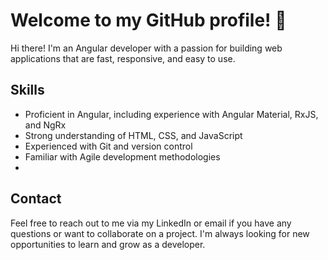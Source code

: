 <!--
**raco/raco** is a ✨ _special_ ✨ repository because its `README.md` (this file) appears on your GitHub profile.

Here are some ideas to get you started:

- 🔭 I’m currently working on ...
- 🌱 I’m currently learning ...
- 👯 I’m looking to collaborate on ...
- 🤔 I’m looking for help with ...
- 💬 Ask me about ...
- 📫 How to reach me: ...
- 😄 Pronouns: ...
- ⚡ Fun fact: ...
-->


# Welcome to my GitHub profile! 👋

Hi there! I'm an Angular developer with a passion for building web applications that are fast, responsive, and easy to use.

## Skills

- Proficient in Angular, including experience with Angular Material, RxJS, and NgRx
- Strong understanding of HTML, CSS, and JavaScript
- Experienced with Git and version control
- Familiar with Agile development methodologies
- 
<!--
## Projects
Here are a few of my notable projects:

[Project Name]: A brief description of the project and what it does.
[Project Name]: A brief description of the project and what it does.
[Project Name]: A brief description of the project and what it does.
-->
## Contact

Feel free to reach out to me via my LinkedIn or email if you have any questions or want to collaborate on a project. I'm always looking for new opportunities to learn and grow as a developer.
